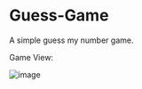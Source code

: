 # Guess-Game
A simple guess my number game.

Game View:

![image](https://user-images.githubusercontent.com/64192420/110143066-080bf300-7e01-11eb-93fb-b92128f0eddf.png)

